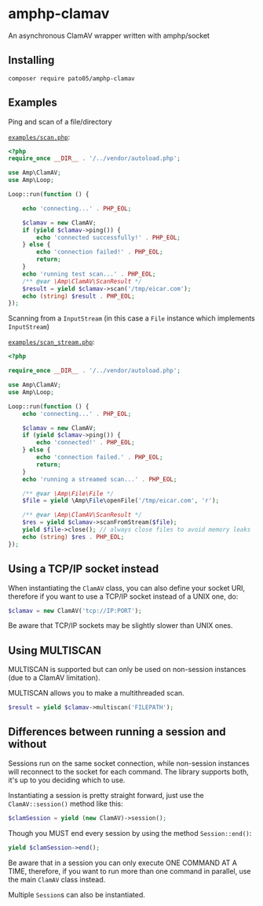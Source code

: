 # amphp-clamav

An asynchronous ClamAV wrapper written with amphp/socket

## Installing

```
composer require pato05/amphp-clamav
```

## Examples

Ping and scan of a file/directory

[`examples/scan.php`](https://github.com/Pato05/amphp-clamav/blob/main/examples/scan.php):

```php
<?php
require_once __DIR__ . '/../vendor/autoload.php';

use Amp\ClamAV;
use Amp\Loop;

Loop::run(function () {

    echo 'connecting...' . PHP_EOL;

    $clamav = new ClamAV;
    if (yield $clamav->ping()) {
        echo 'connected successfully!' . PHP_EOL;
    } else {
        echo 'connection failed!' . PHP_EOL;
        return;
    }
    echo 'running test scan...' . PHP_EOL;
    /** @var \Amp\ClamAV\ScanResult */
    $result = yield $clamav->scan('/tmp/eicar.com');
    echo (string) $result . PHP_EOL;
});
```

Scanning from a `InputStream` (in this case a `File` instance which implements `InputStream`)

[`examples/scan_stream.php`](https://github.com/Pato05/amphp-clamav/blob/main/examples/scan_stream.php):

```php
<?php

require_once __DIR__ . '/../vendor/autoload.php';

use Amp\ClamAV;
use Amp\Loop;

Loop::run(function () {
    echo 'connecting...' . PHP_EOL;

    $clamav = new ClamAV;
    if (yield $clamav->ping()) {
        echo 'connected!' . PHP_EOL;
    } else {
        echo 'connection failed.' . PHP_EOL;
        return;
    }
    echo 'running a streamed scan...' . PHP_EOL;

    /** @var \Amp\File\File */
    $file = yield \Amp\File\openFile('/tmp/eicar.com', 'r');

    /** @var \Amp\ClamAV\ScanResult */
    $res = yield $clamav->scanFromStream($file);
    yield $file->close(); // always close files to avoid memory leaks
    echo (string) $res . PHP_EOL;
});
```

## Using a TCP/IP socket instead

When instantiating the `ClamAV` class, you can also define your socket URI, therefore if you want to use a TCP/IP socket instead of a UNIX one, do:

```php
$clamav = new ClamAV('tcp://IP:PORT');
```

Be aware that TCP/IP sockets may be slightly slower than UNIX ones.

## Using MULTISCAN

MULTISCAN is supported but can only be used on non-session instances (due to a ClamAV limitation).

MULTISCAN allows you to make a multithreaded scan.

```php
$result = yield $clamav->multiscan('FILEPATH');
```

## Differences between running a session and without

Sessions run on the same socket connection, while non-session instances will reconnect to the socket for each command. The library supports both, it's up to you deciding which to use.

Instantiating a session is pretty straight forward, just use the `ClamAV::session()` method like this:

```php
$clamSession = yield (new ClamAV)->session();
```

Though you MUST end every session by using the method `Session::end()`:

```php
yield $clamSession->end();
```

Be aware that in a session you can only execute ONE COMMAND AT A TIME, therefore, if you want to run more than one command in parallel, use the main `ClamAV` class instead.

Multiple `Session`s can also be instantiated.
